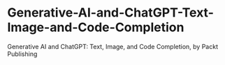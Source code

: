 # Generative-AI-and-ChatGPT-Text-Image-and-Code-Completion
Generative AI and ChatGPT: Text, Image, and Code Completion, by Packt Publishing
